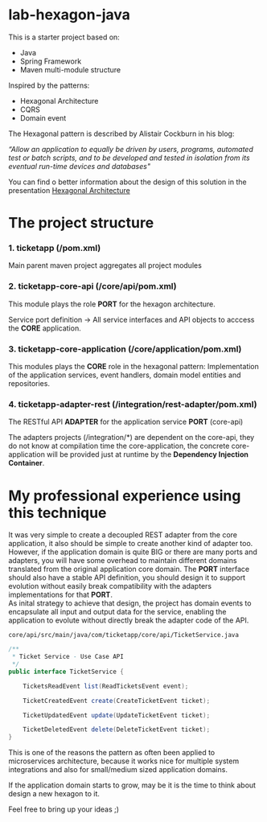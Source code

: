# lab-hexagon-java

This is a starter project based on:

* Java 
* Spring Framework
* Maven multi-module structure

Inspired by the patterns:

* Hexagonal Architecture
* CQRS
* Domain event

The Hexagonal pattern is described by Alistair Cockburn in his blog:

*“Allow an application to equally be driven by users, programs, automated test or batch scripts, and to be developed and tested in isolation from its eventual run-time devices and databases"* 

You can find o better information about the design of this solution in the presentation [Hexagonal Architecture ](http://fabricioepa.wordpress.com/2015/02/04/hexagonal-architecture)

# The project structure

### 1. ticketapp (/pom.xml)
 Main parent maven project aggregates all project modules

### 2. ticketapp-core-api (/core/api/pom.xml)
 This module plays the role **PORT** for the hexagon architecture. 
 
 Service port definition -> All service interfaces and API objects to acccess the **CORE** application. 

### 3. ticketapp-core-application (/core/application/pom.xml)
 This modules plays the **CORE** role in the hexagonal pattern:
 Implementation of the application services, event handlers, domain model entities and repositories.

### 4. ticketapp-adapter-rest  (/integration/rest-adapter/pom.xml)
 The RESTful API **ADAPTER** for the application service **PORT** (core-api)
 
The adapters projects (/integration/*) are dependent on the core-api, they do not know at compilation time the core-application, the concrete core-application will be provided just at runtime by the **Dependency Injection Container**.

# My professional experience using this technique
 
 It was very simple to create a decoupled REST adapter from the core application, it also should
 be simple to create another kind of adapter too.
 However, if the application domain is quite BIG or there are many ports and adapters, you will have some overhead to maintain different domains translated from the original application core domain.
The **PORT** interface should also have a stable API definition, you should design it to support evolution without easily break compatibility with the adapters implementations for that **PORT**.  
As inital strategy to achieve that design, the project has domain events to encapsulate all input and output data for the service, enabling the application to evolute without directly break the adapter code of the API.
 
 `core/api/src/main/java/com/ticketapp/core/api/TicketService.java`
```java
/**
 * Ticket Service - Use Case API
 */
public interface TicketService {

	TicketsReadEvent list(ReadTicketsEvent event);

	TicketCreatedEvent create(CreateTicketEvent ticket);

	TicketUpdatedEvent update(UpdateTicketEvent ticket);

	TicketDeletedEvent delete(DeleteTicketEvent ticket);
}
```

 This is one of the reasons the pattern as often been applied to microservices architecture, because 
 it works nice for multiple system integrations and also for small/medium sized application domains.
 
 If the application domain starts to grow, may be it is the time to think about design a new hexagon to it.
 
 Feel free to bring up your ideas  ;)
